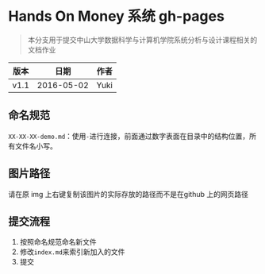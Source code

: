 # Hands On Money 系统 gh-pages

> 本分支用于提交中山大学数据科学与计算机学院系统分析与设计课程相关的文档作业

| 版本 | 日期       | 作者 |
| ---- | ---------- | ---- |
| v1.1 | 2016-05-02 | Yuki |



## 命名规范

`XX-XX-XX-demo.md`：使用`-`进行连接，前面通过数字表面在目录中的结构位置，所有文件名小写。

## 图片路径


请在原 img 上右键复制该图片的实际存放的路径而不是在github 上的网页路径

## 提交流程


1. 按照命名规范命名新文件
2. 修改`index.md`来索引新加入的文件
3. 提交


